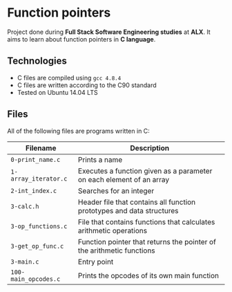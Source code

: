 # Function pointers
Project done during **Full Stack Software Engineering studies** at **ALX**. It aims to learn about function pointers in **C language**.

## Technologies
* C files are compiled using `gcc 4.8.4`
* C files are written according to the C90 standard
* Tested on Ubuntu 14.04 LTS

## Files
All of the following files are programs written in C:

| Filename | Description |
| -------- | ----------- |
| `0-print_name.c` | Prints a name |
| `1-array_iterator.c` | Executes a function given as a parameter on each element of an array |
| `2-int_index.c` | Searches for an integer |
| `3-calc.h` | Header file that contains all function prototypes and data structures |
| `3-op_functions.c` | File that contains functions that calculates arithmetic operations |
| `3-get_op_func.c` | Function pointer that returns the pointer of the arithmetic functions |
| `3-main.c` | Entry point |
| `100-main_opcodes.c` | Prints the opcodes of its own main function |
